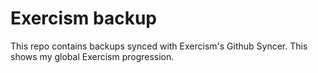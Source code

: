 # Exercism backup
This repo contains backups synced with Exercism's Github Syncer. This shows my global Exercism progression.

<!--STATS_START-->
<!--STATS_END-->
